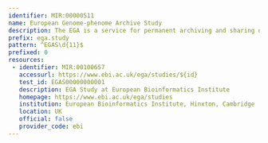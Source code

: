 ```yaml
---
identifier: MIR:00000511
name: European Genome-phenome Archive Study
description: The EGA is a service for permanent archiving and sharing of all types of personally identifiable genetic and phenotypic data resulting from biomedical research projects. The EGA contains exclusive data collected from individuals whose consent agreements authorize data release only for specific research use or to bona fide researchers. Strict protocols govern how information is managed, stored and distributed by the EGA project. This collection references 'Studies' which are experimental investigations of a particular phenomenon, often drawn from different datasets.
prefix: ega.study
pattern: ^EGAS\d{11}$
prefixed: 0
resources:
 - identifier: MIR:00100657
   accessurl: https://www.ebi.ac.uk/ega/studies/${id}
   test_id: EGAS00000000001
   description: EGA Study at European Bioinformatics Institute
   homepage: https://www.ebi.ac.uk/ega/studies
   institution: European Bioinformatics Institute, Hinxton, Cambridge
   location: UK
   official: false
   provider_code: ebi
---
```

